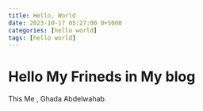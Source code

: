```yaml
---
title: Hello, World
date: 2023-10-17 05:27:00 0+5000
categories: [hello world]
tags: [hello world]
---
```


# Hello My Frineds in My blog
  
  This Me , Ghada Abdelwahab.